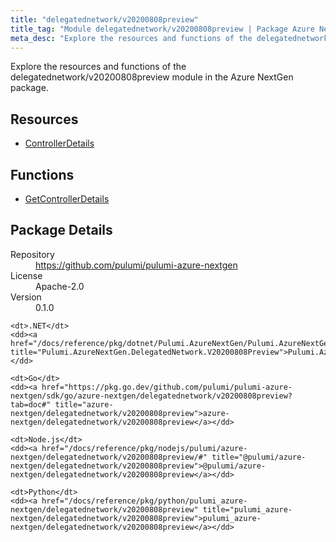 ```yaml
---
title: "delegatednetwork/v20200808preview"
title_tag: "Module delegatednetwork/v20200808preview | Package Azure NextGen"
meta_desc: "Explore the resources and functions of the delegatednetwork/v20200808preview module in the Azure NextGen package."
---
```


<!-- WARNING: this file was generated by Pulumi Docs Generator. -->
<!-- Do not edit by hand unless you're certain you know what you are doing! -->

Explore the resources and functions of the delegatednetwork/v20200808preview module in the Azure NextGen package.

<h2 id="resources">Resources</h2>
<ul class="api">
    <li><a href="controllerdetails" title="ControllerDetails"><span class="symbol resource"></span>ControllerDetails</a></li>
</ul>

<h2 id="functions">Functions</h2>
<ul class="api">
    <li><a href="getcontrollerdetails" title="GetControllerDetails"><span class="symbol function"></span>GetControllerDetails</a></li>
</ul>

<h2 id="package-details">Package Details</h2>
<dl class="package-details">
	<dt>Repository</dt>
	<dd><a href="https://github.com/pulumi/pulumi-azure-nextgen">https://github.com/pulumi/pulumi-azure-nextgen</a></dd>
	<dt>License</dt>
	<dd>Apache-2.0</dd>
	<dt>Version</dt>
	<dd>0.1.0</dd>
</dl>



<dl class="tabular">

    <dt>.NET</dt>
    <dd><a href="/docs/reference/pkg/dotnet/Pulumi.AzureNextGen/Pulumi.AzureNextGen.DelegatedNetwork.V20200808Preview.html" title="Pulumi.AzureNextGen.DelegatedNetwork.V20200808Preview">Pulumi.AzureNextGen.DelegatedNetwork.V20200808Preview</a></dd>

    <dt>Go</dt>
    <dd><a href="https://pkg.go.dev/github.com/pulumi/pulumi-azure-nextgen/sdk/go/azure-nextgen/delegatednetwork/v20200808preview?tab=doc#" title="azure-nextgen/delegatednetwork/v20200808preview">azure-nextgen/delegatednetwork/v20200808preview</a></dd>

    <dt>Node.js</dt>
    <dd><a href="/docs/reference/pkg/nodejs/pulumi/azure-nextgen/delegatednetwork/v20200808preview/#" title="@pulumi/azure-nextgen/delegatednetwork/v20200808preview">@pulumi/azure-nextgen/delegatednetwork/v20200808preview</a></dd>

    <dt>Python</dt>
    <dd><a href="/docs/reference/pkg/python/pulumi_azure-nextgen/delegatednetwork/v20200808preview" title="pulumi_azure-nextgen/delegatednetwork/v20200808preview">pulumi_azure-nextgen/delegatednetwork/v20200808preview</a></dd>

</dl>

